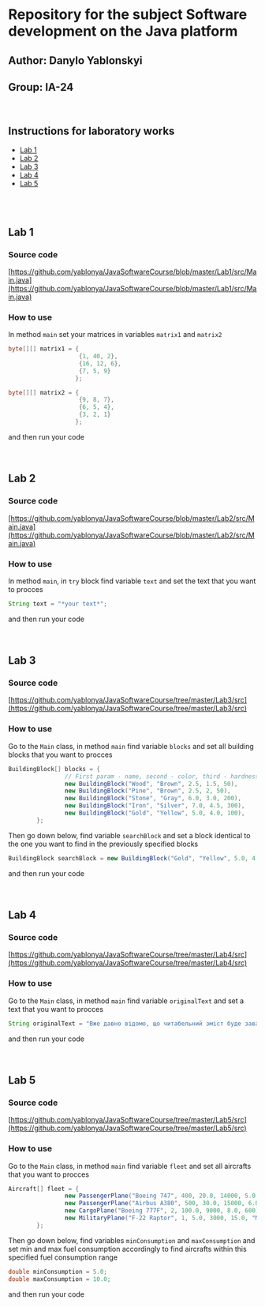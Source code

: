 # Repository for the subject Software development on the Java platform
## Author: Danylo Yablonskyi
## Group: IA-24
<br>

## Instructions for laboratory works
- [Lab 1](#lab-1)
- [Lab 2](#lab-2)
- [Lab 3](#lab-3)
- [Lab 4](#lab-4)
- [Lab 5](#lab-5)
<br>
<br>

## Lab 1

### Source code 
[https://github.com/yablonya/JavaSoftwareCourse/blob/master/Lab1/src/Main.java](https://github.com/yablonya/JavaSoftwareCourse/blob/master/Lab1/src/Main.java)

### How to use
In method `main` set your matrices in variables `matrix1` and `matrix2`
```java
byte[][] matrix1 = {
                    {1, 40, 2},
                    {16, 12, 6},
                    {7, 5, 9}
                   };

byte[][] matrix2 = {
                    {9, 8, 7},
                    {6, 5, 4},
                    {3, 2, 1}
                   };
```
and then run your code
<br>
<br>
<br>

## Lab 2

### Source code 
[https://github.com/yablonya/JavaSoftwareCourse/blob/master/Lab2/src/Main.java](https://github.com/yablonya/JavaSoftwareCourse/blob/master/Lab2/src/Main.java)

### How to use
In method `main`, in `try` block find variable `text` and set the text that you want to procces
```java
String text = "*your text*";
```
and then run your code
<br>
<br>
<br>

## Lab 3

### Source code 
[https://github.com/yablonya/JavaSoftwareCourse/tree/master/Lab3/src](https://github.com/yablonya/JavaSoftwareCourse/tree/master/Lab3/src)

### How to use
Go to the `Main` class, in method `main` find variable `blocks` and set all building blocks that you want to procces
```java
BuildingBlock[] blocks = {
                // First param - name, second - color, third - hardness, fourth - weight, fifth - durability
                new BuildingBlock("Wood", "Brown", 2.5, 1.5, 50),
                new BuildingBlock("Pine", "Brown", 2.5, 2, 50),
                new BuildingBlock("Stone", "Gray", 6.0, 3.0, 200),
                new BuildingBlock("Iron", "Silver", 7.0, 4.5, 300),
                new BuildingBlock("Gold", "Yellow", 5.0, 4.0, 100),
        };
```
Then go down below, find variable `searchBlock` and set a block identical to the one you want to find in the previously specified blocks
```java
BuildingBlock searchBlock = new BuildingBlock("Gold", "Yellow", 5.0, 4.0, 100);
```
and then run your code
<br>
<br>
<br>

## Lab 4

### Source code 
[https://github.com/yablonya/JavaSoftwareCourse/tree/master/Lab4/src](https://github.com/yablonya/JavaSoftwareCourse/tree/master/Lab4/src)

### How to use
Go to the `Main` class, in method `main` find variable `originalText` and set a text that you want to procces
```java
String originalText = "Вже давно відомо, що читабельний зміст буде заважати зосередитись людині..."
```
and then run your code
<br>
<br>
<br>

## Lab 5

### Source code 
[https://github.com/yablonya/JavaSoftwareCourse/tree/master/Lab5/src](https://github.com/yablonya/JavaSoftwareCourse/tree/master/Lab5/src)

### How to use
Go to the `Main` class, in method `main` find variable `fleet` and set all aircrafts that you want to procces
```java
Aircraft[] fleet = {
                new PassengerPlane("Boeing 747", 400, 20.0, 14000, 5.0, 350, 50),
                new PassengerPlane("Airbus A380", 500, 30.0, 15000, 6.0, 450, 50),
                new CargoPlane("Boeing 777F", 2, 100.0, 9000, 8.0, 600),
                new MilitaryPlane("F-22 Raptor", 1, 5.0, 3000, 15.0, "Missiles")
        };

```
Then go down below, find variables `minConsumption` and `maxConsumption` and set min and max fuel consumption accordingly to find aircrafts within this specified fuel consumption range
```java
double minConsumption = 5.0;
double maxConsumption = 10.0;
```
and then run your code

